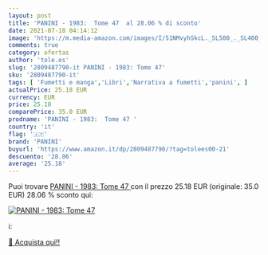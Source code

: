 ```yaml
---
layout: post
title: 'PANINI - 1983:  Tome 47  al 28.06 % di sconto'
date: 2021-07-18 04:14:12
image: 'https://m.media-amazon.com/images/I/51NMvyhSkcL._SL500_._SL400_.jpg'
comments: true
category: ofertas
author: 'tole.es'
slug: '2809487790-it PANINI - 1983: Tome 47'
sku: '2809487790-it'
tags: [ 'Fumetti e manga','Libri','Narrativa a fumetti','panini', ]
actualPrice: 25.18 EUR
currency: EUR
price: 25.18
comparePrice: 35.0 EUR
prodname: 'PANINI - 1983:  Tome 47 '
country: 'it'
flag: '🇮🇹'
brand: 'PANINI'
buyurl: 'https://www.amazon.it/dp/2809487790/?tag=tolees00-21'
descuento: '28.06'
average: '25.18'
---
```


Puoi trovare [PANINI - 1983:  Tome 47 ](https://www.amazon.it/dp/2809487790/?tag=tolees00-21) con il prezzo 25.18 EUR (originale: 35.0 EUR) 28.06 % sconto qui:

[![PANINI - 1983:  Tome 47 ](https://m.media-amazon.com/images/I/51NMvyhSkcL._SL500_._SL400_.jpg)](https://www.amazon.it/dp/2809487790/?tag=tolees00-21)

ℹ️:


[🛒 Acquista qui!!](https://www.amazon.it/dp/2809487790/?tag=tolees00-21)
